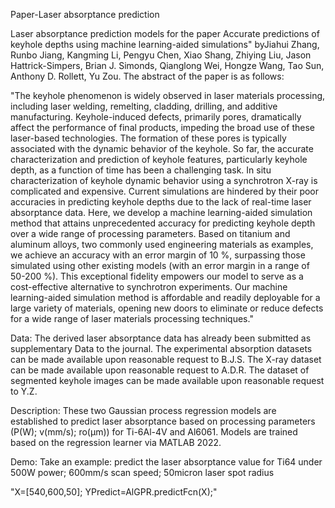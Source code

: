 Paper-Laser absorptance prediction

Laser absorptance prediction models for the paper Accurate predictions of keyhole depths using machine learning-aided simulations" byJiahui Zhang, Runbo Jiang, Kangming Li, Pengyu Chen, Xiao Shang, Zhiying Liu, Jason Hattrick-Simpers, Brian J. Simonds, Qianglong Wei, Hongze Wang, Tao Sun, Anthony D. Rollett, Yu Zou. The abstract of the paper is as follows:

"The keyhole phenomenon is widely observed in laser materials processing, including laser welding, remelting, cladding, drilling, and additive manufacturing. Keyhole-induced defects, primarily pores, dramatically affect the performance of final products, impeding the broad use of these laser-based technologies. The formation of these pores is typically associated with the dynamic behavior of the keyhole. So far, the accurate characterization and prediction of keyhole features, particularly keyhole depth, as a function of time has been a challenging task. In situ characterization of keyhole dynamic behavior using a synchrotron X-ray is complicated and expensive. Current simulations are hindered by their poor accuracies in predicting keyhole depths due to the lack of real-time laser absorptance data. Here, we develop a machine learning-aided simulation method that attains unprecedented accuracy for predicting keyhole depth over a wide range of processing parameters. Based on titanium and aluminum alloys, two commonly used engineering materials as examples, we achieve an accuracy with an error margin of 10 %, surpassing those simulated using other existing models (with an error margin in a range of 50-200 %). This exceptional fidelity empowers our model to serve as a cost-effective alternative to synchrotron experiments. Our machine learning-aided simulation method is affordable and readily deployable for a large variety of materials, opening new doors to eliminate or reduce defects for a wide range of laser materials processing techniques."

Data:
The derived laser absorptance data has already been submitted as supplementary Data to the journal. The experimental absorption datasets can be made available upon reasonable request to B.J.S. The X-ray dataset can be made available upon reasonable request to A.D.R. The dataset of segmented keyhole images can be made available upon reasonable request to Y.Z. 

Description:
These two Gaussian process regression models are established to predict laser absorptance based on processing parameters (P(W); v(mm/s); ro(μm)) for Ti-6Al-4V and Al6061. Models are trained based on the regression learner via MATLAB 2022.

Demo:
Take an example: predict the laser absorptance value for Ti64 under 500W power; 600mm/s scan speed; 50micron laser spot radius

"X=[540,600,50];
YPredict=AlGPR.predictFcn(X);"
